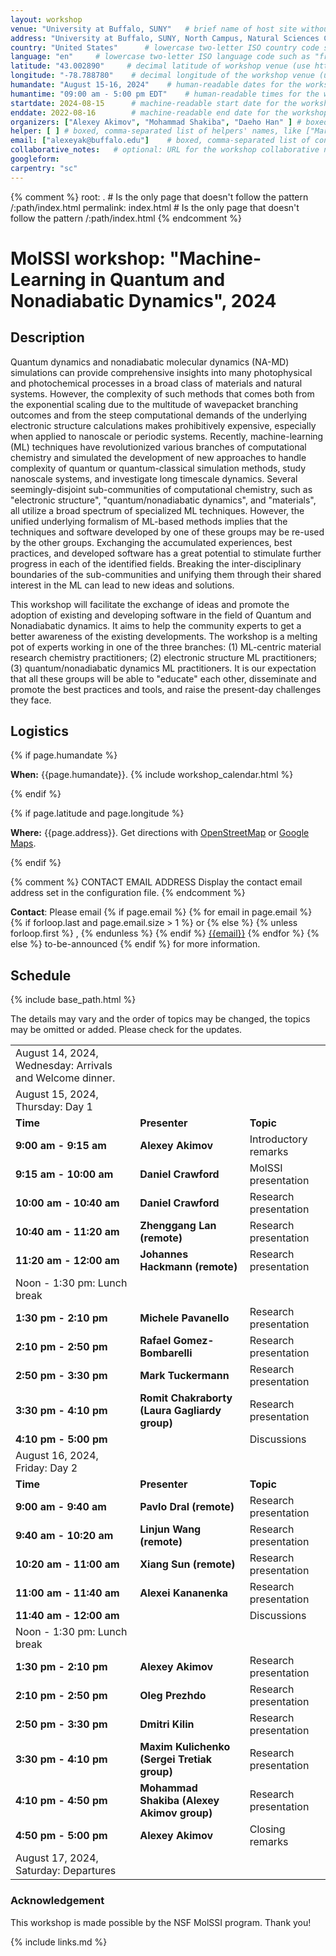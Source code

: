 ```yaml
---
layout: workshop
venue: "University at Buffalo, SUNY"   # brief name of host site without address (e.g., "Euphoric State University")
address: "University at Buffalo, SUNY, North Campus, Natural Sciences Complex"   # full street address of workshop (e.g., "Room A, 123 Forth Street, Blimingen, Euphoria")
country: "United States"      # lowercase two-letter ISO country code such as "fr" (see https://en.wikipedia.org/wiki/ISO_3166-1#Current_codes)
language: "en"     # lowercase two-letter ISO language code such as "fr" (see https://en.wikipedia.org/wiki/List_of_ISO_639-1_codes)
latitude: "43.002890"     # decimal latitude of workshop venue (use https://www.latlong.net/)
longitude: "-78.788780"    # decimal longitude of the workshop venue (use https://www.latlong.net)
humandate: "August 15-16, 2024"    # human-readable dates for the workshop (e.g., "Feb 17-18, 2020")
humantime: "09:00 am - 5:00 pm EDT"    # human-readable times for the workshop (e.g., "9:00 am - 4:30 pm")
startdate: 2024-08-15      # machine-readable start date for the workshop in YYYY-MM-DD format like 2015-01-01
enddate: 2022-08-16        # machine-readable end date for the workshop in YYYY-MM-DD format like 2015-01-02
organizers: ["Alexey Akimov", "Mohammad Shakiba", "Daeho Han" ] # boxed, comma-separated list of instructors' names as strings, like ["Kay McNulty", "Betty Jennings", "Betty Snyder"]
helper: [ ] # boxed, comma-separated list of helpers' names, like ["Marlyn Wescoff", "Fran Bilas", "Ruth Lichterman"]
email: ["alexeyak@buffalo.edu"]    # boxed, comma-separated list of contact email addresses for the host, lead instructor, or whoever else is handling questions, like ["marlyn.wescoff@example.org", "fran.bilas@example.org", "ruth.lichterman@example.org"]
collaborative_notes:   # optional: URL for the workshop collaborative notes, e.g. an Etherpad or Google Docs document (e.g., https://pad.carpentries.org/2015-01-01-euphoria)
googleform: 
carpentry: "sc"
---
```



{% comment %}
root: .  # Is the only page that doesn't follow the pattern /:path/index.html
permalink: index.html  # Is the only page that doesn't follow the pattern /:path/index.html
{% endcomment %}


# MolSSI workshop: "Machine-Learning in Quantum and Nonadiabatic Dynamics", 2024

## Description

Quantum dynamics and nonadiabatic molecular dynamics (NA-MD) simulations can provide comprehensive insights into many 
photophysical and photochemical processes in a broad class of materials and natural systems. However, the complexity of such methods that
comes both from the exponential scaling due to the multitude of wavepacket branching outcomes and from the steep computational demands 
of the underlying electronic structure calculations makes prohibitively expensive, especially when applied to nanoscale or periodic systems. 
Recently, machine-learning (ML) techniques have revolutionized various branches of computational chemistry and simulated the development 
of new approaches to handle complexity of quantum or quantum-classical simulation methods, study nanoscale systems, and investigate long 
timescale dynamics. Several seemingly-disjoint sub-communities of computational chemistry, such as "electronic structure", "quantum/nonadiabatic 
dynamics", and "materials", all utilize a broad spectrum of specialized ML techniques. However, the unified underlying formalism of ML-based 
methods implies that the techniques and software developed by one of these groups may be re-used by the other groups. Exchanging the accumulated 
experiences, best practices, and developed software has a great potential to stimulate further progress in each of the identified fields. 
Breaking the inter-disciplinary boundaries of the sub-communities and unifying them through their shared interest in the ML can lead to 
new ideas and solutions.

This workshop will facilitate the exchange of ideas and promote the adoption of existing and developing software in the field of 
Quantum and Nonadiabatic dynamics. It aims to help the community experts to get a better awareness of the existing developments. 
The workshop is a melting pot of experts working in one of the three branches: (1) ML-centric material research chemistry practitioners; 
(2) electronic structure ML practitioners; (3) quantum/nonadiabatic dynamics ML practitioners. It is our expectation that all these groups
 will be able to "educate" each other, disseminate and promote the best practices and tools, and raise the present-day challenges they face.


## Logistics

{% if page.humandate %}
<p id="when">
  <strong>When:</strong>
  {{page.humandate}}.
  {% include workshop_calendar.html %}
</p>
{% endif %}

{% if page.latitude and page.longitude %}
<p id="where">
  <strong>Where:</strong>
  {{page.address}}.
  Get directions with
  <a href="//www.openstreetmap.org/?mlat={{page.latitude}}&mlon={{page.longitude}}&zoom=16">OpenStreetMap</a>
  or
  <a href="//maps.google.com/maps?q={{page.latitude}},{{page.longitude}}">Google Maps</a>.
</p>
{% endif %}

{% comment %}
CONTACT EMAIL ADDRESS
Display the contact email address set in the configuration file.
{% endcomment %}
<p id="contact">
  <strong>Contact</strong>:
  Please email
  {% if page.email %}
  {% for email in page.email %}
  {% if forloop.last and page.email.size > 1 %}
  or
  {% else %}
  {% unless forloop.first %}
  ,
  {% endunless %}
  {% endif %}
  <a href='mailto:{{email}}'>{{email}}</a>
  {% endfor %}
  {% else %}
  to-be-announced
  {% endif %}
  for more information.
</p>


## Schedule

{% include base_path.html %}

The details may vary and the order of topics may be changed, the topics may be omitted or added. Please check for the updates. 

  <table class="table table-striped">  
  <tr>
    <td class="col-md-12">August 14, 2024, Wednesday: Arrivals and Welcome dinner.</td>
  </tr>

  <tr>
    <td class="col-md-12">August 15, 2024, Thursday: Day 1</td>
  </tr>
  <tr>
    <td class="col-md-3"><strong>Time</strong></td>
    <td class="col-md-3"><strong>Presenter</strong></td>
    <td class="col-md-6"><strong>Topic</strong></td> 
  </tr>
  <tr>
    <td class="col-md-3"><strong>9:00 am - 9:15 am</strong></td>
    <td class="col-md-3"><strong>Alexey Akimov</strong></td>
    <td class="col-md-6">Introductory remarks</td> 
  </tr>
  <tr>
    <td class="col-md-3"><strong>9:15 am - 10:00 am</strong></td>
    <td class="col-md-3"><strong>Daniel Crawford</strong></td>
    <td class="col-md-6">MolSSI presentation</td> 
  </tr>
  <tr>
    <td class="col-md-3"><strong>10:00 am - 10:40 am</strong></td>
    <td class="col-md-3"><strong>Daniel Crawford</strong></td>
    <td class="col-md-6">Research presentation</td> 
  </tr>
  <tr>
    <td class="col-md-3"><strong>10:40 am - 11:20 am</strong></td>
    <td class="col-md-3"><strong>Zhenggang Lan (remote)</strong></td>
    <td class="col-md-6">Research presentation</td> 
  </tr>
  <tr>
    <td class="col-md-3"><strong>11:20 am - 12:00 am</strong></td>
    <td class="col-md-3"><strong>Johannes Hackmann (remote)</strong></td>
    <td class="col-md-6">Research presentation</td> 
  </tr>
  <tr>
    <td class="col-md-12">Noon - 1:30 pm: Lunch break</td>
  </tr>
  <tr>
    <td class="col-md-3"><strong>1:30 pm - 2:10 pm</strong></td>
    <td class="col-md-3"><strong>Michele Pavanello</strong></td>
    <td class="col-md-6">Research presentation</td> 
  </tr>
  <tr>
    <td class="col-md-3"><strong>2:10 pm - 2:50 pm</strong></td>
    <td class="col-md-3"><strong>Rafael Gomez-Bombarelli</strong></td>
    <td class="col-md-6">Research presentation</td> 
  </tr>
  <tr>
    <td class="col-md-3"><strong>2:50 pm - 3:30 pm</strong></td>
    <td class="col-md-3"><strong>Mark Tuckermann</strong></td>
    <td class="col-md-6">Research presentation</td> 
  </tr>
  <tr>
    <td class="col-md-3"><strong>3:30 pm - 4:10 pm</strong></td>
    <td class="col-md-3"><strong>Romit Chakraborty (Laura Gagliardy group)</strong></td>
    <td class="col-md-6">Research presentation</td> 
  </tr>
  <tr>
    <td class="col-md-3"><strong>4:10 pm - 5:00 pm</strong></td>
    <td class="col-md-3"><strong></strong></td>
    <td class="col-md-6">Discussions</td> 
  </tr>

  <tr>
    <td class="col-md-12">August 16, 2024, Friday: Day 2</td>
  </tr>
  <tr>
    <td class="col-md-3"><strong>Time</strong></td>
    <td class="col-md-3"><strong>Presenter</strong></td>
    <td class="col-md-6"><strong>Topic</strong></td> 
  </tr>
  <tr>
    <td class="col-md-3"><strong>9:00 am - 9:40 am</strong></td>
    <td class="col-md-3"><strong>Pavlo Dral (remote)</strong></td>
    <td class="col-md-6">Research presentation</td> 
  </tr>
  <tr>
    <td class="col-md-3"><strong>9:40 am - 10:20 am</strong></td>
    <td class="col-md-3"><strong>Linjun Wang (remote)</strong></td>
    <td class="col-md-6">Research presentation</td> 
  </tr>
  <tr>
    <td class="col-md-3"><strong>10:20 am - 11:00 am</strong></td>
    <td class="col-md-3"><strong>Xiang Sun (remote)</strong></td>
    <td class="col-md-6">Research presentation</td> 
  </tr>
  <tr>
    <td class="col-md-3"><strong>11:00 am - 11:40 am</strong></td>
    <td class="col-md-3"><strong>Alexei Kananenka</strong></td>
    <td class="col-md-6">Research presentation</td> 
  </tr>
  <tr>
    <td class="col-md-3"><strong>11:40 am - 12:00 am</strong></td>
    <td class="col-md-3"><strong></strong></td>
    <td class="col-md-6">Discussions</td> 
  </tr>
  <tr>
    <td class="col-md-12">Noon - 1:30 pm: Lunch break</td>
  </tr>
  <tr>
    <td class="col-md-3"><strong>1:30 pm - 2:10 pm</strong></td>
    <td class="col-md-3"><strong>Alexey Akimov</strong></td>
    <td class="col-md-6">Research presentation</td> 
  </tr>
  <tr>
    <td class="col-md-3"><strong>2:10 pm - 2:50 pm</strong></td>
    <td class="col-md-3"><strong>Oleg Prezhdo</strong></td>
    <td class="col-md-6">Research presentation</td> 
  </tr>
  <tr>
    <td class="col-md-3"><strong>2:50 pm - 3:30 pm</strong></td>
    <td class="col-md-3"><strong>Dmitri Kilin</strong></td>
    <td class="col-md-6">Research presentation</td> 
  </tr>
  <tr>
    <td class="col-md-3"><strong>3:30 pm - 4:10 pm</strong></td>
    <td class="col-md-3"><strong>Maxim Kulichenko (Sergei Tretiak group)</strong></td>
    <td class="col-md-6">Research presentation</td> 
  </tr>
  <tr>
    <td class="col-md-3"><strong>4:10 pm - 4:50 pm</strong></td>
    <td class="col-md-3"><strong>Mohammad Shakiba (Alexey Akimov group)</strong></td>
    <td class="col-md-6">Research presentation</td> 
  </tr>
  <tr>
    <td class="col-md-3"><strong>4:50 pm - 5:00 pm</strong></td>
    <td class="col-md-3"><strong>Alexey Akimov</strong></td>
    <td class="col-md-6">Closing remarks</td> 
  </tr>

  <tr>
    <td class="col-md-12">August 17, 2024, Saturday: Departures</td>
  </tr>
  </table>


### Acknowledgement

This workshop is made possible by the NSF MolSSI program. Thank you!


{% include links.md %}
